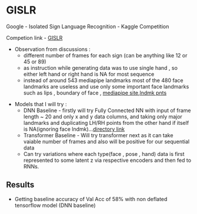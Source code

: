 # GISLR
 Google - Isolated Sign Language Recognition - Kaggle Competition

Competion link - [GISLR](https://www.kaggle.com/competitions/asl-signs)

+ Observation from discussions :
  - different number of frames for each sign (can be anything like 12 or 45 or 89)
  + as instruction while generating data was to use single hand , so either left hand or right hand is NA for most sequence
  - instead of around 543 mediapipe landmarks most of the 480 face landmarks are useless and use only some important face landmarks such as lips , boundary of face , [mediapipe site](https://google.github.io/mediapipe/solutions/face_mesh.html),[lndmk pnts](https://github.com/tensorflow/tfjs-models/blob/838611c02f51159afdd77469ce67f0e26b7bbb23/face-landmarks-detection/src/mediapipe-facemesh/keypoints.ts)
  
- Models that I will try :
  + DNN Baseline - firstly will try Fully Connected NN with input of frame length ~ 20 and only x and y data columns, and taking only major landmarks and duplicating LH/RH points from the other hand if itself is NA(ignoring face lndmk)...[directory link](https://github.com/AnmolGarg98/GISLR/tree/main/DNN_handfeatures)
  - Transformer Baseline - Will try transformer next as it can take vaiable number of frames and also will be positive for our sequential data
  + Can try variations where each type(face , pose , hand) data is first represented to some latent z via respective encoders and then fed to RNNs.
## Results
- Getting baseline accuracy of Val Acc of 58% with non deflated tensorflow model (DNN baseline)
  
  
  
